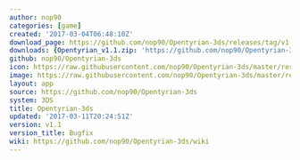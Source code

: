 ```yaml
---
author: nop90
categories: [game]
created: '2017-03-04T06:48:10Z'
download_page: https://github.com/nop90/Opentyrian-3ds/releases/tag/v1.1
downloads: {Opentyrian_v1.1.zip: 'https://github.com/nop90/Opentyrian-3ds/releases/download/v1.1/Opentyrian_v1.1.zip'}
github: nop90/Opentyrian-3ds
icon: https://raw.githubusercontent.com/nop90/Opentyrian-3ds/master/resources/icon.png
image: https://raw.githubusercontent.com/nop90/Opentyrian-3ds/master/resources/banner.png
layout: app
source: https://github.com/nop90/Opentyrian-3ds
system: 3DS
title: Opentyrian-3ds
updated: '2017-03-11T20:24:51Z'
version: v1.1
version_title: Bugfix
wiki: https://github.com/nop90/Opentyrian-3ds/wiki
---
```

